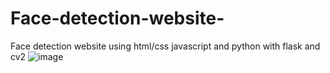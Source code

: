 # Face-detection-website-
Face detection website using html/css javascript and python with flask and cv2 
![image](https://github.com/user-attachments/assets/da894661-4851-422e-9b43-ea0cf17c2c6d)
